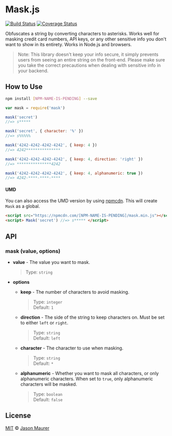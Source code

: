# Mask.js

[![Build Status](https://travis-ci.org/jsonmaur/mask.js.svg?branch=master)](https://travis-ci.org/jsonmaur/mask.js)
[![Coverage Status](https://coveralls.io/repos/github/jsonmaur/mask.js/badge.svg?branch=master)](https://coveralls.io/github/jsonmaur/mask.js?branch=master)

Obfuscates a string by converting characters to asterisks. Works well for masking credit card numbers, API keys, or any other sensitive info you don't want to show in its entirety. Works in Node.js and browsers.

> Note: This library doesn't keep your info secure, it simply prevents users from seeing an entire string on the front-end. Please make sure you take the correct precautions when dealing with sensitive info in your backend.

## How to Use

```bash
npm install [NPM-NAME-IS-PENDING] --save
```

```javascript
var mask = require('mask')

mask('secret')
//=> s*****

mask('secret', { character: '%' })
//=> s%%%%%

mask('4242-4242-4242-4242', { keep: 4 })
//=> 4242***************

mask('4242-4242-4242-4242', { keep: 4, direction: 'right' })
//=> ***************4242

mask('4242-4242-4242-4242', { keep: 4, alphanumeric: true })
//=> 4242-****-****-****
```

#### UMD

You can also access the UMD version by using [npmcdn](https://npmcdn.com). This will create `Mask` as a global.

```html
<script src="https://npmcdn.com/[NPM-NAME-IS-PENDING]/mask.min.js"></script>
<script> Mask('secret') //=> s***** </script>
```

## API

### mask (value, options)

- **value** - The value you want to mask.

  > Type: `string`  

- **options**
  - **keep** - The number of characters to avoid masking.

    > Type: `integer`  
    > Default: `1`

  - **direction** - The side of the string to keep characters on. Must be set to either `left` or `right`.

    > Type: `string`  
    > Default: `left`

  - **character** - The character to use when masking.

    > Type: `string`  
    > Default: `*`

  - **alphanumeric** - Whether you want to mask all characters, or only alphanumeric characters. When set to `true`, only alphanumeric characters will be masked.

    > Type: `boolean`  
    > Default: `false`



<a name="license"></a>
## License

[MIT](LICENSE) © [Jason Maurer](http://maur.co)
